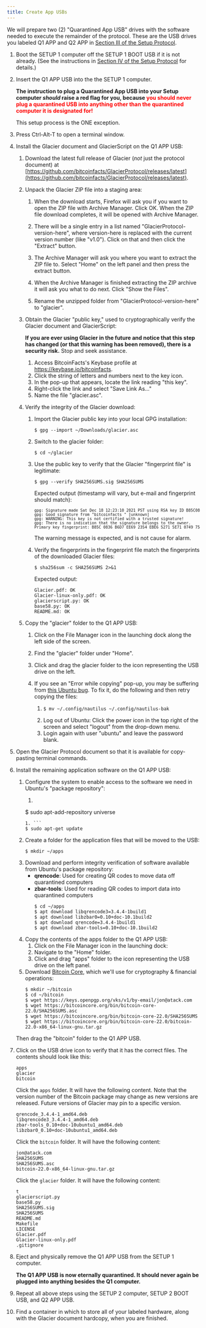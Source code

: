 ```yaml
---
title: Create App USBs
---
```


We will prepare two (2) "Quarantined App USB"
drives with the software needed to execute the remainder of the protocol.
These are the USB drives you labeled <span class="qapp">Q1 APP</span> and <span class="qapp">Q2 APP</span> in [Section III of the Setup Protocol](../../setup/quarantined-hardware/).

1. Boot the SETUP 1 computer off the <span class="setupboot">SETUP 1 BOOT</span> USB if it is not
already. (See the instructions in [Section IV of the Setup Protocol](../../setup/create-boot-usb/) for details.)
1. Insert the <span class="qapp">Q1 APP</span> USB into the the SETUP 1 computer.

    **The instruction to plug a Quarantined App USB into your Setup computer
    *should* raise a red flag for you, because <span style="color: red;">you should never plug a quarantined
    USB into anything other than the quarantined computer it is designated for!</span>**

    This setup process is the ONE exception.

1. Press Ctrl-Alt-T to open a terminal window.
1. Install the Glacier document and GlacierScript on the <span class="qapp">Q1 APP</span> USB:

    1. Download the latest full release of Glacier (*not* just the protocol
    document) at
    [https://github.com/bitcoinfacts/GlacierProtocol/releases/latest](https://github.com/bitcoinfacts/GlacierProtocol/releases/latest).
    1. Unpack the Glacier ZIP file into a staging area:

        1. When the download starts, Firefox will ask you if you want to open the
        ZIP file with Archive Manager. Click OK. When the ZIP file download completes, it will be opened with Archive Manager.

        1. There will be a single entry in a list named
        "GlacierProtocol-<span class="primary">version-here</span>", where
        <span class="primary">version-here</span> is replaced with
        the current version number (like "v1.0"). Click on that and then click
        the "Extract" button.
        1. The Archive Manager will ask you where you want to extract the ZIP
        file to. Select "Home" on the left panel and then press the extract button.
        1. When the Archive Manager is finished extracting the ZIP archive it
        will ask you what to do next. Click "Show the Files".
        1. Rename the unzipped folder from "GlacierProtocol-<span class="primary">version-here</span>" to
        "glacier".

    1. Obtain the Glacier "public key," used to cryptographically verify the
    Glacier document and GlacierScript:

        **If you are ever using Glacier in the future and notice that this step
        has changed (or that this warning has been removed), there is a
        security risk.** Stop and seek assistance.

        1. Access BitcoinFacts's Keybase profile at <https://keybase.io/bitcoinfacts>.
        1. Click the string of letters and numbers next to the key icon.
        1. In the pop-up that appears, locate the link reading "this key".
        1. Right-click the link and select "Save Link As..."
        1. Name the file "glacier.asc".

    1. Verify the integrity of the Glacier download:

        1. Import the Glacier public key into your local GPG installation:
           ```
           $ gpg --import ~/Downloads/glacier.asc
           ```
        1. Switch to the glacier folder:
           ```
           $ cd ~/glacier
           ```
        1. Use the public key to verify that the Glacier "fingerprint file" is
        legitimate:
           ```
           $ gpg --verify SHA256SUMS.sig SHA256SUMS
           ```
           Expected output (timestamp will vary, but
           e-mail and fingerprint should match):
           <pre>
           <span style="font-size: 10px;">gpg: Signature made Sat Dec 18 12:23:10 2021 PST using RSA key ID B85C0836B6D7EE692354EBE652715E71074975D5
           gpg: Good signature from "bitcoinfacts <bitcoinfacts1@protonmail.com>" [unknown]
           gpg: WARNING: This key is not certified with a trusted signature!
           gpg: There is no indication that the signature belongs to the owner.
           Primary key fingerprint: B85C 0836 B6D7 EE69 2354 EBE6 5271 5E71 0749 75D5</span>
           </pre>

           The warning message is expected, and is not cause for alarm.

        1. Verify the fingerprints in the fingerprint file match the fingerprints
        of the downloaded Glacier files:
           ```
           $ sha256sum -c SHA256SUMS 2>&1
           ```
           Expected output:
           ```
           Glacier.pdf: OK
           Glacier-linux-only.pdf: OK
           glacierscript.py: OK
           base58.py: OK
           README.md: OK
           ```

    1. Copy the "glacier" folder to the <span class="qapp">Q1 APP</span> USB:
        1. Click on the File Manager icon in the launching dock along the left
        side of the screen.
        1. Find the "glacier" folder under "Home".
        1. Click and drag the glacier folder to the icon representing the USB
        drive on the left.
        1. If you see an "Error while copying" pop-up, you may be suffering from
        [this Ubuntu bug](https://bugs.launchpad.net/ubuntu/+source/nautilus/+bug/1021375).
        To fix it, do the following and then retry copying the files:

            1.  
                ```
                $ mv ~/.config/nautilus ~/.config/nautilus-bak
                ```
            1. Log out of Ubuntu: Click the power icon in the top right of the
            screen and select "logout" from the drop-down menu.
            1. Login again with user "ubuntu" and leave the password blank.

1. Open the Glacier Protocol document so that it is available for copy-pasting terminal commands.
1. Install the remaining application software on the <span class="qapp">Q1 APP</span> USB:
    1. Configure the system to enable access to the software we need in Ubuntu's
    "package repository":
        1. ```
        $ sudo apt-add-repository universe
        ```
        1. ```
        $ sudo apt-get update
        ```
    1. Create a folder for the application files that will be moved to the
    USB:
        ```
        $ mkdir ~/apps
        ```
    1. Download and perform integrity verification of software available from Ubuntu's package repository:
        * **qrencode**: Used for creating QR codes to move data off quarantined
        computers
        * **zbar-tools**: Used for reading QR codes to import data into quarantined
        computers
            ```
            $ cd ~/apps
            $ apt download libqrencode3=3.4.4-1build1
            $ apt download libzbar0=0.10+doc-10.1build2
            $ apt download qrencode=3.4.4-1build1
            $ apt download zbar-tools=0.10+doc-10.1build2
            ```
    1.  Copy the contents of the apps folder to the <span class="qapp">Q1 APP</span> USB:
        1. Click on the File Manager icon in the launching dock:
        1. Navigate to the "Home" folder.
        1. Click and drag "apps" folder to the icon representing
        the USB drive on the left panel.
    1. Download [Bitcoin Core](https://bitcoincore.org/), which we'll use for cryptography & financial operations:
        ```
        $ mkdir ~/bitcoin
        $ cd ~/bitcoin
        $ wget https://keys.openpgp.org/vks/v1/by-email/jon@atack.com
        $ wget https://bitcoincore.org/bin/bitcoin-core-22.0/SHA256SUMS.asc
        $ wget https://bitcoincore.org/bin/bitcoin-core-22.0/SHA256SUMS
        $ wget https://bitcoincore.org/bin/bitcoin-core-22.0/bitcoin-22.0-x86_64-linux-gnu.tar.gz
        ```
    Then drag the "bitcoin" folder to the <span class="qapp">Q1 APP</span> USB.
1. Click on the USB drive icon to verify that it has the correct files. The
contents should look like this:
    ```
    apps
    glacier
    bitcoin
    ```

    Click the `apps` folder. It will have the following content.
    Note that the version number of the Bitcoin package may change as new
    versions are released. Future versions of Glacier may pin to a specific
    version.

    ```
    qrencode_3.4.4-1_amd64.deb
    libqrencode3_3.4.4-1_amd64.deb
    zbar-tools_0.10+doc-10ubuntu1_amd64.deb
    libzbar0_0.10+doc-10ubuntu1_amd64.deb
    ```

    Click the `bitcoin` folder. It will have the following content:
    ```
    jon@atack.com
    SHA256SUMS
    SHA256SUMS.asc
    bitcoin-22.0-x86_64-linux-gnu.tar.gz
    ```

    Click the `glacier` folder. It will have the following content:
    ```
    t
    glacierscript.py
    base58.py
    SHA256SUMS.sig
    SHA256SUMS
    README.md
    Makefile
    LICENSE
    Glacier.pdf
    Glacier-linux-only.pdf
    .gitignore
    ```
1. Eject and physically remove the <span class="qapp">Q1 APP</span> USB from the SETUP 1 computer.

    **The <span class="qapp">Q1 APP</span> USB is now eternally quarantined. It should never again be
    plugged into anything besides the Q1 computer.**

1. Repeat all above steps using the SETUP 2 computer, <span class="setupboot">SETUP 2 BOOT</span> USB, and <span class="qapp">Q2 APP</span> USB.
1. Find a container in which to store all of your labeled hardware, along
with the Glacier document hardcopy, when you are finished.
